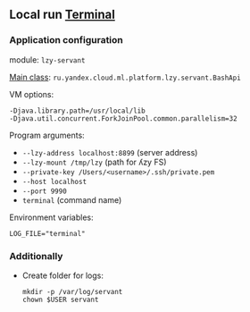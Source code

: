 ## Local run [Terminal](../lzy-servant)

### Application configuration

module: `lzy-servant`

[Main class](src/main/java/ru/yandex/cloud/ml/platform/lzy/servant/BashApi.java):
`ru.yandex.cloud.ml.platform.lzy.servant.BashApi`

VM options:
```
-Djava.library.path=/usr/local/lib
-Djava.util.concurrent.ForkJoinPool.common.parallelism=32 
```

Program arguments:
* `--lzy-address localhost:8899` (server address)
* `--lzy-mount /tmp/lzy` (path for ʎzy FS)
* `--private-key /Users/<username>/.ssh/private.pem`
* `--host localhost`
* `--port 9990`
* `terminal` (command name)

Environment variables:
```
LOG_FILE="terminal"
```

### Additionally

* Create folder for logs:
  ```
  mkdir -p /var/log/servant
  chown $USER servant
  ```